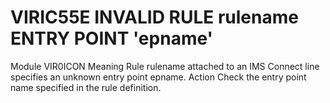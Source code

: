 # VIRIC55E INVALID RULE rulename ENTRY POINT 'epname'
Module
    VIR0ICON
Meaning
    Rule rulename attached to an IMS Connect line specifies an unknown entry point epname.
Action
    Check the entry point name specified in the rule definition.
